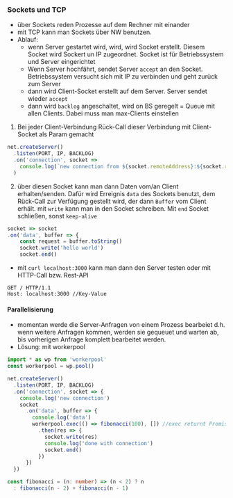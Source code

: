 ### Sockets und TCP
* über Sockets reden Prozesse auf dem Rechner mit einander
* mit TCP kann man Sockets über NW benutzen.
* Ablauf:
    * wenn Server gestartet wird, wird, wird Socket erstellt. Diesem Socket wird Sockert un IP zugeordnet. Socket ist für Betriebssystem und Server eingerichtet
    * Wenn Server hochfährt, sendet Server `accept` an den Socket. Betriebssystem versucht sich mit IP zu verbinden und geht zurück zum Server
    * dann wird Client-Socket erstellt auf dem Server. Server sendet wieder `accept`
    * dann wird `backlog` angeschaltet, wird on BS geregelt = Queue mit allen Clients. Dabei muss man max-Clients einstellen
1. Bei jeder Client-Verbindung Rück-Call dieser Verbindung mit Client-Socket als Param gemacht
```ts
net.createServer()
  .listen(PORT, IP, BACKLOG)
  .on('connection', socket => 
    console.log(`new connection from ${socket.remoteAddress}:${socket.remotePort}`
  )
```
2. über diesen Socket kann man dann Daten vom/an Client erhalten/senden. Dafür wird Erreignis `data` des Sockets benutzt, dem Rück-Call zur Verfügung gestellt wird, der dann `Buffer` vom Client erhält. mit `write` kann man in den Socket schreiben. Mit `end` Socket schließen, sonst `keep-alive`
```ts
socket => socket  
.on('data', buffer => {
    const request = buffer.toString()
    socket.write('hello world')
    socket.end()
```
* mit `curl localhost:3000` kann man dann den Server testen oder mit HTTP-Call bzw. Rest-API
```
GET / HTTP/1.1
Host: localhost:3000 //Key-Value
```

#### Parallelisierung
* momentan werde die Server-Anfragen von einem Prozess bearbeiet d.h. wenn weitere Anfragen kommen, werden sie gequeuet und warten ab, bis vorherigen Anfrage komplett bearbeitet werden.
* Lösung: mit workerpool
```ts
import * as wp from 'workerpool'
const workerpool = wp.pool()

net.createServer()
  .listen(PORT, IP, BACKLOG)
  .on('connection', socket => {
    console.log('new connection')
    socket
      .on('data', buffer => {
        console.log('data')
        workerpool.exec(() => fibonacci(100), []) //exec returnt Promise
          .then(res => {
            socket.write(res)
            console.log('done with connection')
            socket.end()
          })
      })
  })

const fibonacci = (n: number) => (n < 2) ? n
  : fibonacci(n - 2) + fibonacci(n - 1)
```